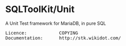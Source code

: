 <h1>SQLToolKit/Unit</h1>

<p>A Unit Test framework for MariaDB, in pure SQL</p>

<pre>
Licence:            COPYING
Documentation:      http://stk.wikidot.com/
</pre>
